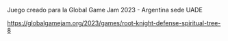 Juego creado para la Global Game Jam 2023 - Argentina sede UADE

https://globalgamejam.org/2023/games/root-knight-defense-spiritual-tree-8

